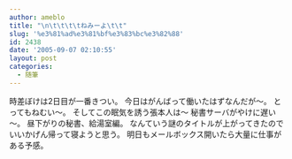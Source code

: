 ```yaml
---
author: ameblo
title: "\n\t\t\t\tねみーよ\t\t"
slug: '%e3%81%ad%e3%81%bf%e3%83%bc%e3%82%88'
id: 2438
date: '2005-09-07 02:10:55'
layout: post
categories:
  - 随筆
---
```


時差ぼけは2日目が一番きつい。 今日はがんばって働いたはずなんだが～。 とってもねむい～。 そしてこの眠気を誘う張本人は～ 秘書サーバがやけに遅い～。 昼下がりの秘書、給湯室編。 なんていう謎のタイトルが上がってきたので いいかげん帰って寝ようと思う。 明日もメールボックス開いたら大量に仕事がある予感。
